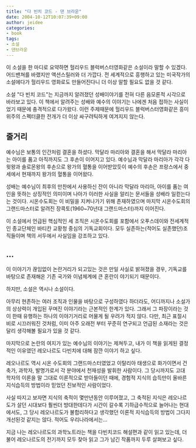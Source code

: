 ```yaml
---
title: "다 빈치 코드 - 댄 브라운"
date: 2004-10-12T10:07:39+09:00
author: jeidee
categories:
- book
tags:
- 소설
- 댄브라운
---
```


 이 소설을 한 마디로 요약하면 헐리우드 블럭버스터영화같은 소설이라 말할 수 있겠다. 어드밴쳐를 바랬지만 액션스릴러와 더 가깝다. 전 세계적으로 흥행하고 있는 미국작가의 소설에다가 헐리우드 영화로도 만들어진다니 더 이상 말할 필요도 없을 것 같다.

 소설 "다 빈치 코드"는 지금까지 알려졌던 성배이야기를 전혀 다른 음모론적 시각으로 바라보고 있다. 이 책에서 알려주는 성배와 예수의 이야기는 나에겐 처음 접하는 사실이었기 때문에 충격적으로 다가왔다. 이런 주제때문에 헐리우드 블럭버스터영화같은 흥미위주의 스펙터클한 전개가 더 이상 싸구려틱하게 여겨지지 않는다.


## 줄거리

 예수님은 보통의 인간처럼 결혼을 하셨다. 막달라 마리아와 결혼을 해서 막달라 마리아는 아이를 품고 아직까지도 그 후손이 이어지고 있다. 예수님과 막달라 마리아가 각각 다윗왕과 솔로몬왕의 후손으로 왕가의 혈통을 이어받았듯이 예수의 후손은 프랑스에서 중세에서 현재까지 왕가의 혈통을 이어왔다.

 성배는 예수님이 최후의 만찬에서 사용하신 잔이 아니라 막달라 마리아, 아이를 품는 여인을 뜻하는 상징적인 의미이며 나아가 이러한 사실을 알리는 문서들을 성배라 일컫는다는 것이다. 시온수도회는 이 비밀을 지켜나가기 위해 존재하였으며 마지막 시온수도회의 그랜드마스터로 알려진 장콕토(1960~70년대 그랜드마스터)까지 이어진다.

 이 소설에서 언급된 핵심적인 세 조직은 시온수도회를 포함에서 오푸스데이와 전세계적인 종교단체인 바티칸 교황청 중심의 기독교회이다. 모두 실존하는(적어도 실존했던)조직들이며 책의 서두에서 사실임을 강조하고 있다.

## ...

 이 이야기가 끊임없이 논란거리가 되고있는 것은 만일 사실로 밝혀졌을 경우, 기독교를 바탕으로 존재해온 기존 국가와 이념체계에 큰 혼란이 야기되기 때문이다.

 하지만, 소설은 역시나 소설이다.

 아무리 현존하는 여러 조직과 인물을 바탕으로 구성하였다 하더라도, 어디까지나 소설가의 상상력이 개입된 꾸며진 이야기라는 근본적인 한계가 있다. 그래서 그 파장이라는 것이 한때 유행하는 하나의 이야기거리로 머물게 될 우려가 적지 않다. 다만, 최근 표절시비로 시끄러워진 것처럼, 이미 아주 오래전 부터 꾸준히 연구되고 언급된 소재라는 것은 달리 생각해볼 필요가 있을 것 같다.

 마지막으로 논란의 여지가 있는 예수님의 이야기는 제쳐두고, 내가 이 책을 읽게된 결정적인 이유였던 레오나르도 다빈치에 대해 잠깐 이야기 하고 싶다.

 레오나르도 역시 시온 수도회의 그랜드마스터였었고 이탈리아 태생으로 화가이면서 건축가, 과학자, 발명가로서 각 분야에서 천재성을 발휘한 사람이다. 그 당시까지도 고대 학자의 이론을 말 그대로 이론적으로 받아들이던 때에, 경험적 지식의 습득만이 올바른 지식습득의 방법이라 믿었던 진보적인 사람이었다.

 사실 따지고 보자면 지식의 축적이 몇만년동안 이루어졌고, 그 축적된 지식은 레오나르도가 살던 시대보다 훨씬더 방대한데다가 시간이 갈수록 기하급수적으로 늘어나는 현대에서도, 그 당시 레오나르도가 불합리하다고 생각했던 이론적 지식습득의 방법이 그다지 개선된것 같지는 않다. 적어도 우리나라에서는...

 지금 나는 레오나르도의 과학노트라는 책을 다빈치코드 해설편과 같이 읽고 있는데, 더불어 레오나르도의 전기까지 모두 찾아 읽고 그가 남긴 작품까지 두루 살펴보고 싶다.